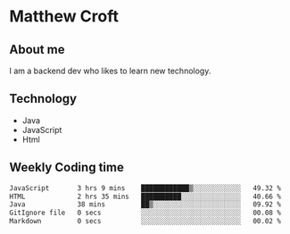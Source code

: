 # Matthew Croft

## About me
I am a backend dev who likes to learn new technology. 

## Technology
- Java
- JavaScript
- Html

## Weekly Coding time
<!--START_SECTION:waka-->

```txt
JavaScript       3 hrs 9 mins    ████████████▒░░░░░░░░░░░░   49.32 %
HTML             2 hrs 35 mins   ██████████░░░░░░░░░░░░░░░   40.66 %
Java             38 mins         ██▒░░░░░░░░░░░░░░░░░░░░░░   09.92 %
GitIgnore file   0 secs          ░░░░░░░░░░░░░░░░░░░░░░░░░   00.08 %
Markdown         0 secs          ░░░░░░░░░░░░░░░░░░░░░░░░░   00.02 %
```

<!--END_SECTION:waka-->

